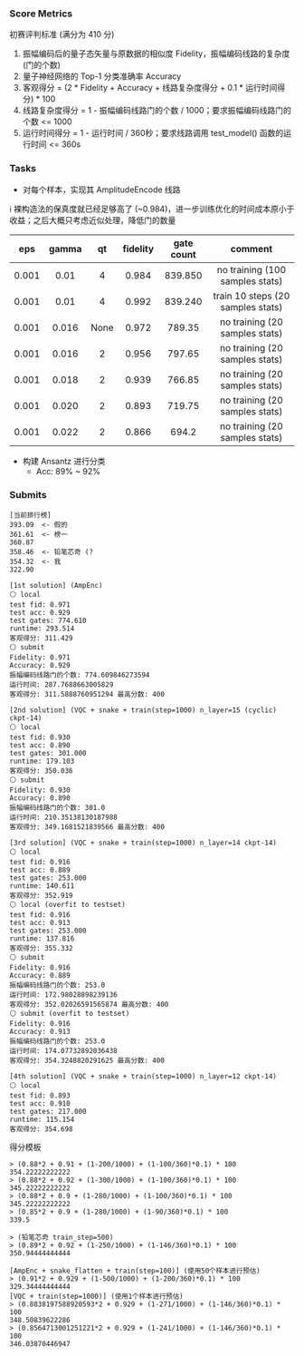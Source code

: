 ### Score Metrics

初赛评判标准 (满分为 410 分)

1. 振幅编码后的量子态矢量与原数据的相似度 Fidelity，振幅编码线路的复杂度 (门的个数)
2. 量子神经网络的 Top-1 分类准确率 Accuracy
3. 客观得分 = (2 * Fidelity + Accuracy + 线路复杂度得分 + 0.1 * 运行时间得分) * 100
4. 线路复杂度得分 = 1 - 振幅编码线路门的个数 / 1000；要求振幅编码线路门的个数 <= 1000
5. 运行时间得分 = 1 - 运行时间 / 360秒；要求线路调用 test_model() 函数的运行时间 <= 360s


### Tasks

- 对每个样本，实现其 AmplitudeEncode 线路

ℹ 裸构造法的保真度就已经足够高了 (~0.984)，进一步训练优化的时间成本原小于收益；之后大概只考虑近似处理，降低门的数量

| eps | gamma | qt | fidelity | gate count | comment |
| :-: | :-: | :-: | :-: | :-: | :-: |
| 0.001 | 0.01  | 4 | 0.984 | 839.850 | no training (100 samples stats) |
| 0.001 | 0.01  | 4 | 0.992 | 839.240 | train 10 steps (20 samples stats) |
| 0.001 | 0.016 | None | 0.972 | 789.35 | no training (20 samples stats) |
| 0.001 | 0.016 | 2 | 0.956 | 797.65 | no training (20 samples stats) |
| 0.001 | 0.018 | 2 | 0.939 | 766.85 | no training (20 samples stats) |
| 0.001 | 0.020 | 2 | 0.893 | 719.75 | no training (20 samples stats) |
| 0.001 | 0.022 | 2 | 0.866 |  694.2 | no training (20 samples stats) |

- 构建 Ansantz 进行分类
  - Acc: 89% ~ 92%


### Submits

```
[当前排行榜]
393.09  <- 假的
361.61  <- 榜一
360.87
358.46  <- 铅笔芯奇 (?
354.32  <- 我
322.90
```

```
[1st solution] (AmpEnc)
⚪ local
test fid: 0.971
test acc: 0.929
test gates: 774.610
runtime: 293.514
客观得分: 311.429
⚪ submit
Fidelity: 0.971
Accuracy: 0.929
振幅编码线路门的个数: 774.609846273594
运行时间: 287.7688663005829
客观得分: 311.5888760951294 最高分数: 400

[2nd solution] (VQC + snake + train(step=1000) n_layer=15 (cyclic) ckpt-14)
⚪ local
test fid: 0.930
test acc: 0.890
test gates: 301.000
runtime: 179.103
客观得分: 350.036
⚪ submit
Fidelity: 0.930
Accuracy: 0.890
振幅编码线路门的个数: 301.0
运行时间: 210.35138130187988
客观得分: 349.1681521839566 最高分数: 400

[3rd solution] (VQC + snake + train(step=1000) n_layer=14 ckpt-14)
⚪ local
test fid: 0.916
test acc: 0.889
test gates: 253.000
runtime: 140.611
客观得分: 352.919
⚪ local (overfit to testset)
test fid: 0.916
test acc: 0.913
test gates: 253.000
runtime: 137.816
客观得分: 355.332
⚪ submit
Fidelity: 0.916
Accuracy: 0.889
振幅编码线路门的个数: 253.0
运行时间: 172.98028898239136
客观得分: 352.02026591565874 最高分数: 400
⚪ submit (overfit to testset)
Fidelity: 0.916
Accuracy: 0.913
振幅编码线路门的个数: 253.0
运行时间: 174.07732892036438
客观得分: 354.3248820291625 最高分数: 400

[4th solution] (VQC + snake + train(step=1000) n_layer=12 ckpt-14)
⚪ local
test fid: 0.893
test acc: 0.910
test gates: 217.000
runtime: 115.154
客观得分: 354.698
```

得分模板

```
> (0.88*2 + 0.91 + (1-200/1000) + (1-100/360)*0.1) * 100
354.22222222222
> (0.88*2 + 0.92 + (1-300/1000) + (1-100/360)*0.1) * 100
345.22222222222
> (0.88*2 + 0.9 + (1-280/1000) + (1-100/360)*0.1) * 100
345.22222222222
> (0.85*2 + 0.9 + (1-280/1000) + (1-90/360)*0.1) * 100
339.5

> (铅笔芯奇 train_step=500)
> (0.89*2 + 0.92 + (1-250/1000) + (1-146/360)*0.1) * 100
350.94444444444

[AmpEnc + snake_flatten + train(step=100)] (使用50个样本进行预估)
> (0.91*2 + 0.929 + (1-500/1000) + (1-200/360)*0.1) * 100
329.34444444444
[VQC + train(step=1000)] (使用1个样本进行预估)
> (0.8838197588920593*2 + 0.929 + (1-271/1000) + (1-146/360)*0.1) * 100
348.50839622286
> (0.8564713001251221*2 + 0.929 + (1-241/1000) + (1-146/360)*0.1) * 100
346.03870446947
```
